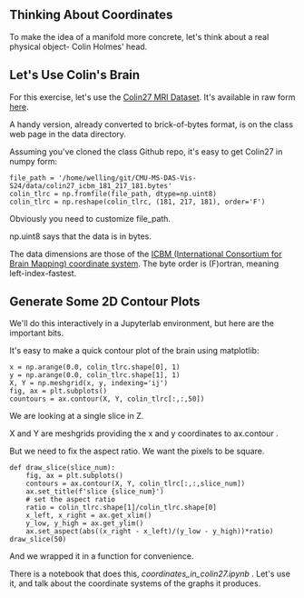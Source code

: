 ## Thinking About Coordinates ##

To make the idea of a manifold more concrete, let's think about a real physical
object- Colin Holmes' head.



## Let's Use Colin's Brain

For this exercise, let's use the [Colin27 MRI Dataset](https://www.statnews.com/2017/08/02/colin-holmes-famous-brain-science/).  It's available in raw form [here](https://www.bic.mni.mcgill.ca/ServicesAtlases/Colin27).

A handy version, already converted to brick-of-bytes format, is on the
class web page in the data directory.


Assuming you've cloned the class Github repo, it's easy to get Colin27
in numpy form:
```
file_path = '/home/welling/git/CMU-MS-DAS-Vis-S24/data/colin27_icbm_181_217_181.bytes'
colin_tlrc = np.fromfile(file_path, dtype=np.uint8)
colin_tlrc = np.reshape(colin_tlrc, (181, 217, 181), order='F')
```
Obviously you need to customize file_path.

np.uint8 says that the data is in bytes.

The data dimensions are those of the [ICBM (International Consortium
for Brain Mapping) coordinate system](http://www.bmap.ucla.edu/portfolio/atlases/ICBM_Template/).  The byte order is (F)ortran,
meaning left-index-fastest.



## Generate Some 2D Contour Plots

We'll do this interactively in a Jupyterlab environment, but here are
the important bits.


It's easy to make a quick contour plot of the brain using matplotlib:
```
x = np.arange(0.0, colin_tlrc.shape[0], 1)
y = np.arange(0.0, colin_tlrc.shape[1], 1)
X, Y = np.meshgrid(x, y, indexing='ij')
fig, ax = plt.subplots()
countours = ax.contour(X, Y, colin_tlrc[:,:,50])
```

We are looking at a single slice in Z.

X and Y are meshgrids providing the x and y coordinates to ax.contour .


But we need to fix the aspect ratio.  We want the pixels to be square.
```
def draw_slice(slice_num):
    fig, ax = plt.subplots()
    contours = ax.contour(X, Y, colin_tlrc[:,:,slice_num])
    ax.set_title(f'slice {slice_num}')
    # set the aspect ratio
    ratio = colin_tlrc.shape[1]/colin_tlrc.shape[0]
    x_left, x_right = ax.get_xlim()
    y_low, y_high = ax.get_ylim()
    ax.set_aspect(abs((x_right - x_left)/(y_low - y_high))*ratio)
draw_slice(50)
```

And we wrapped it in a function for convenience.



There is a notebook that does this, _coordinates_in_colin27.ipynb_ .  Let's use it, and talk
about the coordinate systems of the graphs it produces.